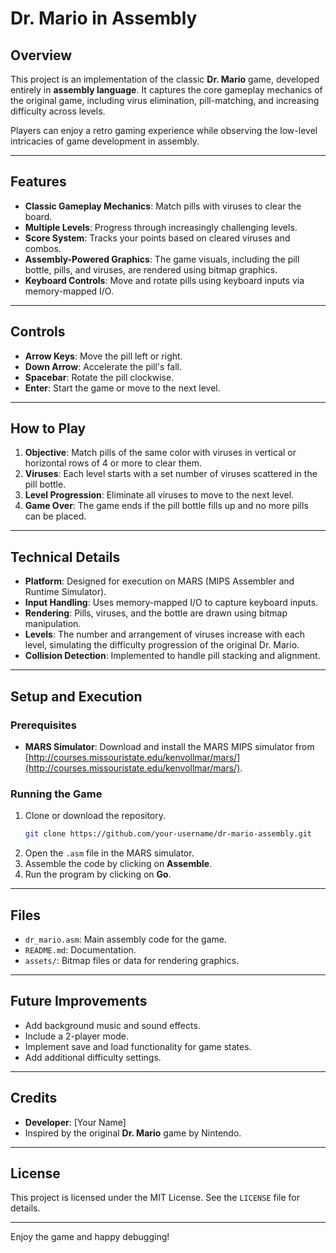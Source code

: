 # Dr. Mario in Assembly

## Overview
This project is an implementation of the classic **Dr. Mario** game, developed entirely in **assembly language**. It captures the core gameplay mechanics of the original game, including virus elimination, pill-matching, and increasing difficulty across levels.

Players can enjoy a retro gaming experience while observing the low-level intricacies of game development in assembly.

---

## Features
- **Classic Gameplay Mechanics**: Match pills with viruses to clear the board.
- **Multiple Levels**: Progress through increasingly challenging levels.
- **Score System**: Tracks your points based on cleared viruses and combos.
- **Assembly-Powered Graphics**: The game visuals, including the pill bottle, pills, and viruses, are rendered using bitmap graphics.
- **Keyboard Controls**: Move and rotate pills using keyboard inputs via memory-mapped I/O.

---

## Controls
- **Arrow Keys**: Move the pill left or right.
- **Down Arrow**: Accelerate the pill's fall.
- **Spacebar**: Rotate the pill clockwise.
- **Enter**: Start the game or move to the next level.

---

## How to Play
1. **Objective**: Match pills of the same color with viruses in vertical or horizontal rows of 4 or more to clear them.
2. **Viruses**: Each level starts with a set number of viruses scattered in the pill bottle.
3. **Level Progression**: Eliminate all viruses to move to the next level.
4. **Game Over**: The game ends if the pill bottle fills up and no more pills can be placed.

---

## Technical Details
- **Platform**: Designed for execution on MARS (MIPS Assembler and Runtime Simulator).
- **Input Handling**: Uses memory-mapped I/O to capture keyboard inputs.
- **Rendering**: Pills, viruses, and the bottle are drawn using bitmap manipulation.
- **Levels**: The number and arrangement of viruses increase with each level, simulating the difficulty progression of the original Dr. Mario.
- **Collision Detection**: Implemented to handle pill stacking and alignment.

---

## Setup and Execution
### Prerequisites
- **MARS Simulator**: Download and install the MARS MIPS simulator from [http://courses.missouristate.edu/kenvollmar/mars/](http://courses.missouristate.edu/kenvollmar/mars/).

### Running the Game
1. Clone or download the repository.
   ```bash
   git clone https://github.com/your-username/dr-mario-assembly.git
   ```
2. Open the `.asm` file in the MARS simulator.
3. Assemble the code by clicking on **Assemble**.
4. Run the program by clicking on **Go**.

---

## Files
- `dr_mario.asm`: Main assembly code for the game.
- `README.md`: Documentation.
- `assets/`: Bitmap files or data for rendering graphics.

---

## Future Improvements
- Add background music and sound effects.
- Include a 2-player mode.
- Implement save and load functionality for game states.
- Add additional difficulty settings.

---

## Credits
- **Developer**: [Your Name]
- Inspired by the original **Dr. Mario** game by Nintendo.

---

## License
This project is licensed under the MIT License. See the `LICENSE` file for details.

---

Enjoy the game and happy debugging!
